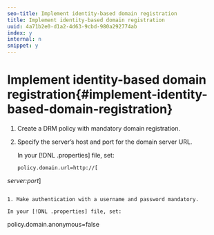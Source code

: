 ```yaml
---
seo-title: Implement identity-based domain registration
title: Implement identity-based domain registration
uuid: 4a71b2e0-d1a2-4d63-9cbd-980a292774ab
index: y
internal: n
snippet: y
---
```


# Implement identity-based domain registration{#implement-identity-based-domain-registration}

1. Create a DRM policy with mandatory domain registration.
1. Specify the server’s host and port for the domain server URL.

   In your [!DNL .properties] file, set: 

   ```
   policy.domain.url=http://[ 
<i>server:port</i>] 
   ```

1. Make authentication with a username and password mandatory.

   In your [!DNL .properties] file, set: 

   ```
   policy.domain.anonymous=false 
   ```

